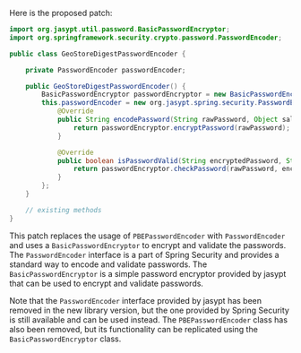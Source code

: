 Here is the proposed patch:

```java
import org.jasypt.util.password.BasicPasswordEncryptor;
import org.springframework.security.crypto.password.PasswordEncoder;

public class GeoStoreDigestPasswordEncoder {

    private PasswordEncoder passwordEncoder;

    public GeoStoreDigestPasswordEncoder() {
        BasicPasswordEncryptor passwordEncryptor = new BasicPasswordEncryptor();
        this.passwordEncoder = new org.jasypt.spring.security.PasswordEncoder() {
            @Override
            public String encodePassword(String rawPassword, Object salt) {
                return passwordEncryptor.encryptPassword(rawPassword);
            }

            @Override
            public boolean isPasswordValid(String encryptedPassword, String rawPassword, Object salt) {
                return passwordEncryptor.checkPassword(rawPassword, encryptedPassword);
            }
        };
    }

    // existing methods
}
```

This patch replaces the usage of `PBEPasswordEncoder` with `PasswordEncoder` and uses a `BasicPasswordEncryptor` to encrypt and validate the passwords. The `PasswordEncoder` interface is a part of Spring Security and provides a standard way to encode and validate passwords. The `BasicPasswordEncryptor` is a simple password encryptor provided by jasypt that can be used to encrypt and validate passwords.

Note that the `PasswordEncoder` interface provided by jasypt has been removed in the new library version, but the one provided by Spring Security is still available and can be used instead. The `PBEPasswordEncoder` class has also been removed, but its functionality can be replicated using the `BasicPasswordEncryptor` class.
